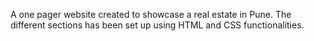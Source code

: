 A one pager website created to showcase a real estate in Pune. The different sections has been set up using HTML and CSS functionalities.
